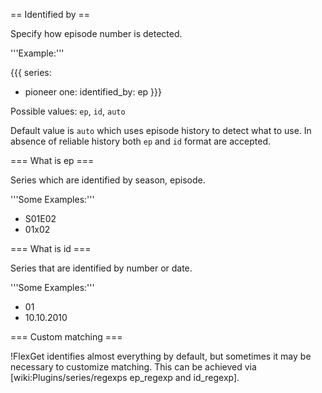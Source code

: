 == Identified by ==

Specify how episode number is detected.

'''Example:'''

{{{
series:
  - pioneer one:
      identified_by: ep
}}}

Possible values: `ep`, `id`, `auto`

Default value is `auto` which uses episode history to detect what to use. In absence of reliable history both `ep` and `id` format are accepted.

=== What is ep ===

Series which are identified by season, episode. 

'''Some Examples:'''

 * S01E02
 * 01x02

=== What is id ===

Series that are identified by number or date.

'''Some Examples:'''

 * 01
 * 10.10.2010

=== Custom matching ===

!FlexGet identifies almost everything by default, but sometimes it may be necessary to customize matching. This can be achieved via [wiki:Plugins/series/regexps ep_regexp and id_regexp].